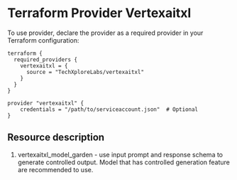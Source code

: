 # Terraform Provider Vertexaitxl

To use provider, declare the provider as a required provider in your Terraform configuration:

```hcl
terraform {
  required_providers {
    vertexaitxl = {
      source = "TechXploreLabs/vertexaitxl"
    }
  }
}

provider "vertexaitxl" {
    credentials = "/path/to/serviceaccount.json"  # Optional
}

```
## Resource description

1. vertexaitxl_model_garden - use input prompt and response schema to generate controlled output. Model that has controlled generation feature are recommended to use.
